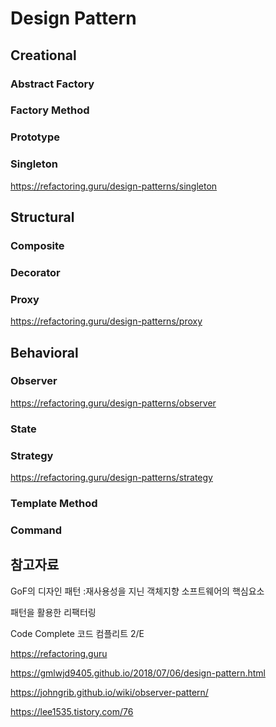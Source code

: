 # Design Pattern

## Creational

### Abstract Factory

### Factory Method

### Prototype

### Singleton

https://refactoring.guru/design-patterns/singleton

## Structural

### Composite

### Decorator

### Proxy

https://refactoring.guru/design-patterns/proxy

## Behavioral

### Observer

https://refactoring.guru/design-patterns/observer

### State

### Strategy

https://refactoring.guru/design-patterns/strategy

### Template Method

### Command

## 참고자료

GoF의 디자인 패턴 :재사용성을 지닌 객체지향 소프트웨어의 핵심요소

패턴을 활용한 리팩터링

Code Complete 코드 컴플리트 2/E

https://refactoring.guru

https://gmlwjd9405.github.io/2018/07/06/design-pattern.html

https://johngrib.github.io/wiki/observer-pattern/

https://lee1535.tistory.com/76
